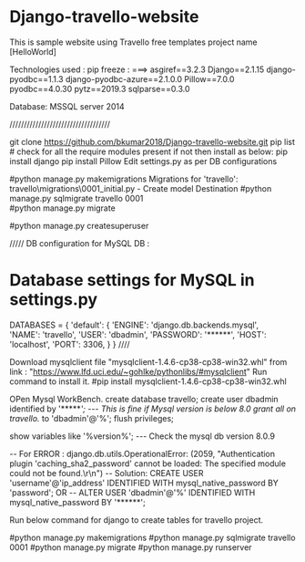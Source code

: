 # Django-travello-website

This is sample website using Travello free templates project name [HelloWorld]

Technologies used :  pip freeze : ===> 
asgiref==3.2.3
Django==2.1.15
django-pyodbc==1.1.3
django-pyodbc-azure==2.1.0.0
Pillow==7.0.0
pyodbc==4.0.30
pytz==2019.3
sqlparse==0.3.0

Database:
MSSQL server 2014

///////////////////////////////////

git clone https://github.com/bkumar2018/Django-travello-website.git
pip list # check for all the require modules present if not then install as below:
pip install django
pip install Pillow
Edit settings.py as per DB configurations

#python manage.py makemigrations
Migrations for 'travello':
  travello\migrations\0001_initial.py
    - Create model Destination
#python manage.py sqlmigrate travello 0001	
#python manage.py migrate

#python manage.py createsuperuser 

/////
DB configuration for MySQL DB :
# Database settings for MySQL in settings.py
DATABASES = {
    'default': {
        'ENGINE': 'django.db.backends.mysql',        
        'NAME': 'travello',
        'USER': 'dbadmin',
        'PASSWORD': '******',
        'HOST': 'localhost', 
        'PORT': 3306,
    }
}
////

Download mysqlclient file "mysqlclient-1.4.6-cp38-cp38-win32.whl" from link : "https://www.lfd.uci.edu/~gohlke/pythonlibs/#mysqlclient" 
Run command to install it.
#pip install mysqlclient-1.4.6-cp38-cp38-win32.whl

OPen Mysql WorkBench.
create database travello; 
create user dbadmin identified by '******';   --- This is fine if Mysql version is below 8.0
grant all on travello.* to 'dbadmin'@'%';
flush privileges;

show variables like '%version%';    --- Check the mysql db version 8.0.9

-- For ERROR : django.db.utils.OperationalError: (2059, "Authentication plugin 'caching_sha2_password' cannot be loaded: The specified module could not be found.\r\n") 
-- Solution:  CREATE USER 'username'@'ip_address' IDENTIFIED WITH mysql_native_password BY 'password';
OR
-- ALTER USER 'dbadmin'@'%' IDENTIFIED WITH mysql_native_password BY '******';

Run below command for django to create tables for travello project.

#python manage.py makemigrations
#python manage.py sqlmigrate travello 0001
#python manage.py migrate
#python manage.py runserver



